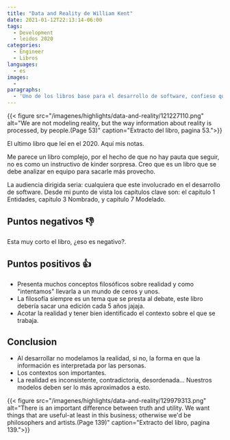 ```yaml
---
title: "Data and Reality de William Kent"
date: 2021-01-12T22:13:14-06:00
tags:
  - Development
  - leidos 2020
categories:
  - Engineer
  - Libros
languages:
  - es
images:
  - 
paragraphs:
  - 'Uno de los libros base para el desarrollo de software, confieso que estaba muy escéptico al principio. Muy bueno para modelar y definir tus estructuras de datos, enfocado a temas de base de datos, aun así me parece que no esta limitado solo base de datos.'
---
```


{{< figure src="/imagenes/highlights/data-and-reality/121227110.png" alt="We are not modeling reality, but the way information about reality is processed, by people.(Page 53)" caption="Extracto del libro, pagina 53.">}}

El ultimo libro que leí en el 2020. Aquí mis notas.

Me parece un libro complejo, por el hecho de que no hay pauta que seguir, no es como un instructivo de kinder sorpresa. Creo que es un libro que se debe analizar en equipo para sacarle más provecho.

La audiencia dirigida seria: cualquiera que este involucrado en el desarrollo de software. Desde mi punto de vista los capítulos clave son: el capitulo 1 Entidades, capitulo 3 Nombrado, y capitulo 7 Modelado.

## Puntos negativos 👎

Esta muy corto el libro, ¿eso es negativo?.

## Puntos positivos 👍

- Presenta muchos conceptos filosóficos sobre realidad y como "intentamos" llevarla a un mundo de ceros y unos.
- La filosofía siempre es un tema que se presta al debate, este libro debería sacar una edición cada 5 años jajaja.
- Acotar la realidad y tener bien identificado el contexto sobre el que se trabaja.

## Conclusion

- Al desarrollar no modelamos la realidad, si no, la forma en que la información es interpretada por las personas.
- Los contextos son importantes.
- La realidad es inconsistente, contradictoria, desordenada... Nuestros modelos deben ser lo más aproximados a esto.

{{< figure src="/imagenes/highlights/data-and-reality/129979313.png" alt="There is an important difference between truth and utility. We want things that are useful-at least in this business; otherwise we'd be philosophers and artists.(Page 139)" caption="Extracto del libro, pagina 139.">}}

